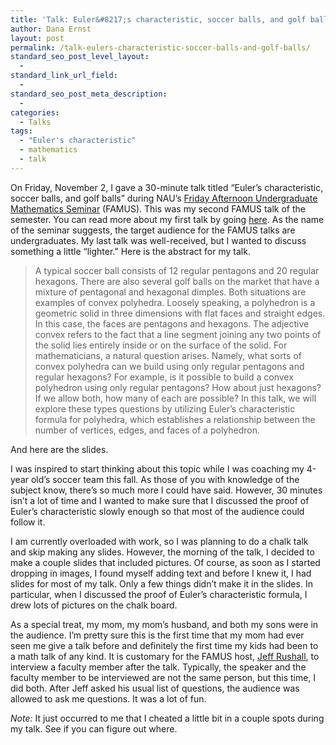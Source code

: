 ```yaml
---
title: 'Talk: Euler&#8217;s characteristic, soccer balls, and golf balls'
author: Dana Ernst
layout: post
permalink: /talk-eulers-characteristic-soccer-balls-and-golf-balls/
standard_seo_post_level_layout:
  - 
standard_link_url_field:
  - 
standard_seo_post_meta_description:
  - 
categories:
  - Talks
tags:
  - "Euler's characteristic"
  - mathematics
  - talk
---
```

<div class="kcite-section" kcite-section-id="388">
  <p>
    On Friday, November 2, I gave a 30-minute talk titled &#8220;Euler&#8217;s characteristic, soccer balls, and golf balls&#8221; during NAU&#8217;s <a href="http://oak.ucc.nau.edu/jws8/FAMUSflyer.pdf">Friday Afternoon Undergraduate Mathematics Seminar</a> (FAMUS). This was my second FAMUS talk of the semester. You can read more about my first talk by going <a href="http://danaernst.com/talk-an-open-problem-of-the-symmetric-group/">here</a>. As the name of the seminar suggests, the target audience for the FAMUS talks are undergraduates. My last talk was well-received, but I wanted to discuss something a little &#8220;lighter.&#8221; Here is the abstract for my talk.
  </p>
  
  <blockquote>
    <p>
      A typical soccer ball consists of 12 regular pentagons and 20 regular hexagons. There are also several golf balls on the market that have a mixture of pentagonal and hexagonal dimples. Both situations are examples of convex polyhedra. Loosely speaking, a polyhedron is a geometric solid in three dimensions with flat faces and straight edges. In this case, the faces are pentagons and hexagons. The adjective convex refers to the fact that a line segment joining any two points of the solid lies entirely inside or on the surface of the solid. For mathematicians, a natural question arises. Namely, what sorts of convex polyhedra can we build using only regular pentagons and regular hexagons? For example, is it possible to build a convex polyhedron using only regular pentagons? How about just hexagons? If we allow both, how many of each are possible? In this talk, we will explore these types questions by utilizing Euler&#8217;s characteristic formula for polyhedra, which establishes a relationship between the number of vertices, edges, and faces of a polyhedron.
    </p>
  </blockquote>
  
  <p>
    And here are the slides.
  </p>
  
  <div>
  </div>
  
  <p>
    I was inspired to start thinking about this topic while I was coaching my 4-year old&#8217;s soccer team this fall. As those of you with knowledge of the subject know, there&#8217;s so much more I could have said. However, 30 minutes isn&#8217;t a lot of time and I wanted to make sure that I discussed the proof of Euler&#8217;s characteristic slowly enough so that most of the audience could follow it.
  </p>
  
  <p>
    I am currently overloaded with work, so I was planning to do a chalk talk and skip making any slides. However, the morning of the talk, I decided to make a couple slides that included pictures. Of course, as soon as I started dropping in images, I found myself adding text and before I knew it, I had slides for most of my talk. Only a few things didn&#8217;t make it in the slides. In particular, when I discussed the proof of Euler&#8217;s characteristic formula, I drew lots of pictures on the chalk board.
  </p>
  
  <p>
    As a special treat, my mom, my mom&#8217;s husband, and both my sons were in the audience. I&#8217;m pretty sure this is the first time that my mom had ever seen me give a talk before and definitely the first time my kids had been to a math talk of any kind. It is customary for the FAMUS host, <a href="https://nau.edu/CEFNS/NatSci/Math/Directory-Full-Time/Rushall-Jeff/">Jeff Rushall</a>, to interview a faculty member after the talk. Typically, the speaker and the faculty member to be interviewed are not the same person, but this time, I did both. After Jeff asked his usual list of questions, the audience was allowed to ask me questions. It was a lot of fun.
  </p>
  
  <p>
    <em>Note:</em> It just occurred to me that I cheated a little bit in a couple spots during my talk. See if you can figure out where.﻿
  </p>
  
  <!-- kcite active, but no citations found -->
</div>

<!-- kcite-section 388 -->